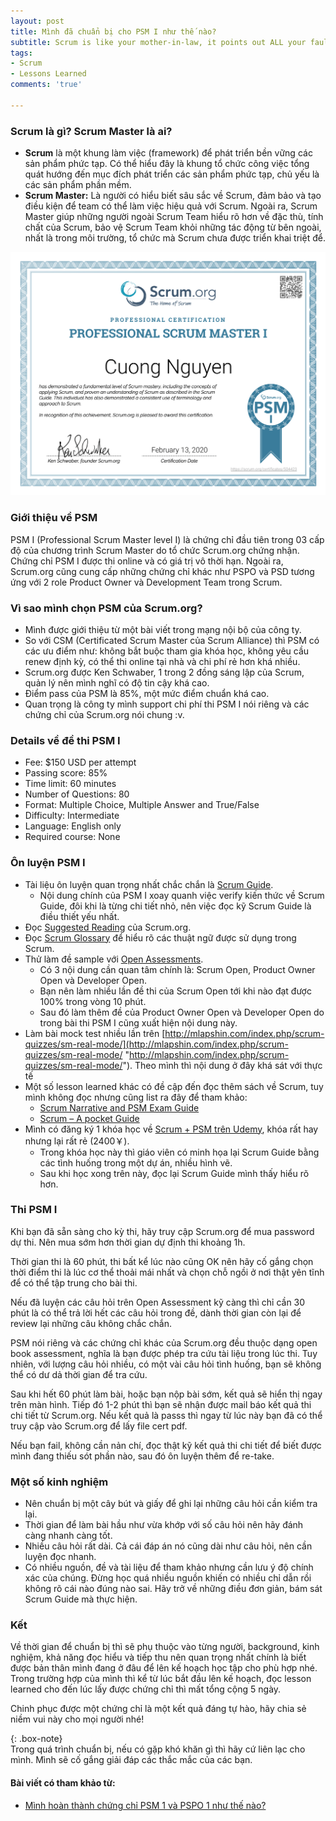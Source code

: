 ```yaml
---
layout: post
title: Mình đã chuẩn bị cho PSM I như thế nào?
subtitle: Scrum is like your mother-in-law, it points out ALL your faults - Ken Schwaber
tags:
- Scrum
- Lessons Learned
comments: 'true'

---
```

### Scrum là gì? Scrum Master là ai?

* **Scrum** là một khung làm việc (framework) để phát triển bền vững các sản phẩm phức tạp. Có thể hiểu đây là khung tổ chức công việc tổng quát hướng đến mục đích phát triển các sản phẩm phức tạp, chủ yếu là các sản phẩm phần mềm.
* **Scrum Master:** Là người có hiểu biết sâu sắc về Scrum, đảm bảo và tạo điều kiện để team có thể làm việc hiệu quả với Scrum. Ngoài ra, Scrum Master giúp những người ngoài Scrum Team hiểu rõ hơn về đặc thù, tính chất của Scrum, bảo vệ Scrum Team khỏi những tác động từ bên ngoài, nhất là trong môi trường, tổ chức mà Scrum chưa được triển khai triệt để.

![](/uploads/20200617-b32b7985-7e65-4b0d-b555-8d6d26da6157.png)

### Giới thiệu về PSM

PSM I (Professional Scrum Master level I) là chứng chỉ đầu tiên trong 03 cấp độ của chương trình Scrum Master do tổ chức Scrum.org chứng nhận. Chứng chỉ PSM I được thi online và có giá trị vô thời hạn. Ngoài ra, Scrum.org cũng cung cấp những chứng chỉ khác như PSPO và PSD tương ứng với 2 role Product Owner và Development Team trong Scrum.

### Vì sao mình chọn PSM của Scrum.org?

* Mình được giới thiệu từ một bài viết trong mạng nội bộ của công ty.
* So với CSM (Certificated Scrum Master của Scrum Alliance) thì PSM có các ưu điểm như: không bắt buộc tham gia khóa học, không yêu cầu renew định kỳ, có thể thi online tại nhà và chi phí rẻ hơn khá nhiều.
* Scrum.org được Ken Schwaber, 1 trong 2 đồng sáng lập của Scrum, quản lý nên mình nghĩ có độ tin cậy khá cao.
* Điểm pass của PSM là 85%, một mức điểm chuẩn khá cao.
* Quan trọng là công ty mình support chi phí thi PSM I nói riêng và các chứng chỉ của Scrum.org nói chung :v.

### Details về đề thi PSM I

* Fee: $150 USD per attempt
* Passing score: 85%
* Time limit: 60 minutes
* Number of Questions: 80
* Format: Multiple Choice, Multiple Answer and True/False
* Difficulty: Intermediate
* Language: English only
* Required course: None

### Ôn luyện PSM I

* Tài liệu ôn luyện quan trọng nhất chắc chắn là [Scrum Guide](https://scrumguides.org/scrum-guide.html "Scrum Guide").
  * Nội dung chính của PSM I xoay quanh việc verify kiến thức về Scrum Guide, đôi khi là từng chi tiết nhỏ, nên việc đọc kỹ Scrum Guide là điều thiết yếu nhất.
* Đọc [Suggested Reading](https://www.scrum.org/resources/suggested-reading-professional-scrum-master "Suggested Reading") của Scrum.org.
* Đọc [Scrum Glossary](https://www.scrum.org/Resources/Scrum-Glossary) để hiểu rõ các thuật ngữ được sử dụng trong Scrum.
* Thử làm đề sample với [Open Assessments](https://www.scrum.org/open-assessments).
  * Có 3 nội dung cần quan tâm chính là: Scrum Open, Product Owner Open và Developer Open.
  * Bạn nên làm nhiều lần đề thi của Scrum Open tới khi nào đạt được 100% trong vòng 10 phút.
  * Sau đó làm thêm đề của Product Owner Open và Developer Open do trong bài thi PSM I cũng xuất hiện nội dung này.
* Làm bài mock test nhiều lần trên [http://mlapshin.com/index.php/scrum-quizzes/sm-real-mode/](http://mlapshin.com/index.php/scrum-quizzes/sm-real-mode/ "http://mlapshin.com/index.php/scrum-quizzes/sm-real-mode/"). Theo mình thì nội dung ở đây khá sát với thực tế
* Một số lesson learned khác có đề cập đến đọc thêm sách về Scrum, tuy mình không đọc nhưng cũng list ra đây để tham khảo:
  * [Scrum Narrative and PSM Exam Guide](https://amzn.to/3e8Epj7)
  * [Scrum – A pocket Guide](https://amzn.to/2DpAotR)
* Mình có đăng ký 1 khóa học về [Scrum + PSM trên Udemy](https://www.udemy.com/course/scrum-master-certification-preparation-mock-exam-questions-psm-i/), khóa rất hay nhưng lại rất rẻ (2400￥).
  * Trong khóa học này thì giáo viên có minh họa lại Scrum Guide bằng các tình huống trong một dự án, nhiều hình vẽ.
  * Sau khi học xong trên này, đọc lại Scrum Guide mình thấy hiểu rõ hơn.

### Thi PSM I

Khi bạn đã sẵn sàng cho kỳ thi, hãy truy cập Scrum.org để mua password dự thi. Nên mua sớm hơn thời gian dự định thi khoảng 1h.

Thời gian thi là 60 phút, thi bất kể lúc nào cũng OK nên hãy cố gắng chọn thời điểm thi là lúc cơ thể thoải mái nhất và chọn chỗ ngồi ở nơi thật yên tĩnh để có thể tập trung cho bài thi.

Nếu đã luyện các câu hỏi trên Open Assessment kỹ càng thì chỉ cần 30 phút là có thể trả lời hết các câu hỏi trong đề, dành thời gian còn lại để review lại những câu không chắc chắn.

PSM nói riêng và các chứng chỉ khác của Scrum.org đều thuộc dạng open book assessment, nghĩa là bạn được phép tra cứu tài liệu trong lúc thi. Tuy nhiên, với lượng câu hỏi nhiều, có một vài câu hỏi tình huống, bạn sẽ không thể có dư dả thời gian để tra cứu.

Sau khi hết 60 phút làm bài, hoặc bạn nộp bài sớm, kết quả sẽ hiển thị ngay trên màn hình. Tiếp đó 1-2 phút thì bạn sẽ nhận được mail báo kết quả thi chi tiết từ Scrum.org. Nếu kết quả là passs thì ngay từ lúc này bạn đã có thể truy cập vào Scrum.org để lấy file cert pdf.

Nếu bạn fail, không cần nản chí, đọc thật kỹ kết quả thi chi tiết để biết được mình đang thiếu sót phần nào, sau đó ôn luyện thêm để re-take.

### Một số kinh nghiệm

* Nên chuẩn bị một cây bút và giấy để ghi lại những câu hỏi cần kiểm tra lại.
* Thời gian để làm bài hầu như vừa khớp với số câu hỏi nên hãy đánh càng nhanh càng tốt.
* Nhiều câu hỏi rất dài. Cả cái đáp án nó cũng dài như câu hỏi, nên cần luyện đọc nhanh.
* Có nhiều nguồn, đề và tài liệu để tham khảo nhưng cần lưu ý độ chính xác của chúng. Đừng học quá nhiều nguồn khiến có nhiều chỉ dẫn rồi không rõ cái nào đúng nào sai. Hãy trở về những điều đơn giản, bám sát Scrum Guide mà thực hiện.

### Kết

Về thời gian để chuẩn bị thì sẽ phụ thuộc vào từng người, background, kinh nghiệm, khả năng đọc hiểu và tiếp thu nên quan trọng nhất chính là biết được bản thân mình đang ở đâu để lên kế hoạch học tập cho phù hợp nhé. Trong trường hợp của mình thì kể từ lúc bắt đầu lên kế hoạch, đọc lesson learned cho đến lúc lấy được chứng chỉ thì mất tổng cộng 5 ngày.

Chinh phục được một chứng chỉ là một kết quả đáng tự hào, hãy chia sẻ niềm vui này cho mọi người nhé!

{: .box-note}  
Trong quá trình chuẩn bị, nếu có gặp khó khăn gì thì hãy cứ liên lạc cho mình. Mình sẽ cố gắng giải đáp các thắc mắc của các bạn.

#### Bài viết có tham khảo từ:

* [Mình hoàn thành chứng chỉ PSM 1 và PSPO 1 như thế nào?](https://luongnotes.com/2019/12/15/minh-hoan-thanh-chung-chi-psm-1-va-pspo-1-nhu-the-nao/ "Mình hoàn thành chứng chỉ PSM 1 và PSPO 1 như thế nào?")